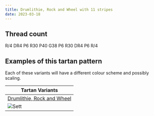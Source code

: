```yaml
---
title: Drumlithie, Rock and Wheel with 11 stripes
date: 2023-03-18
---
```



## Thread count
R/4 DR4 P6 R30 P40 G38 P6 R30 DR4 P6 R/4

## Examples of this tartan pattern
Each of these variants will have a different colour scheme and possibly scaling.

| Tartan Variants |
|---------|
| [Drumlithie, Rock and Wheel](/variants/r/4/dr4/p6/r30/p40/g38/p6/r30/dr4/p6/r/4-dr800000-g008000-p800080-rc00000/)|
|![Sett](/variants/r/4/dr4/p6/r30/p40/g38/p6/r30/dr4/p6/r/4-dr800000-g008000-p800080-rc00000/sett.png)|
